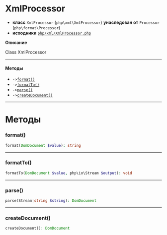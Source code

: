 # XmlProcessor

- **класс** `XmlProcessor` (`php\xml\XmlProcessor`) **унаследован от** `Processor` (`php\format\Processor`)
- **исходники** [`php/xml/XmlProcessor.php`](./src/main/resources/JPHP-INF/sdk/php/xml/XmlProcessor.php)

**Описание**

Class XmlProcessor

---

#### Методы

- `->`[`format()`](#method-format)
- `->`[`formatTo()`](#method-formatto)
- `->`[`parse()`](#method-parse)
- `->`[`createDocument()`](#method-createdocument)

---
# Методы

<a name="method-format"></a>

### format()
```php
format(DomDocument $value): string
```

---

<a name="method-formatto"></a>

### formatTo()
```php
formatTo(DomDocument $value, php\io\Stream $output): void
```

---

<a name="method-parse"></a>

### parse()
```php
parse(Stream|string $string): DomDocument
```

---

<a name="method-createdocument"></a>

### createDocument()
```php
createDocument(): DomDocument
```